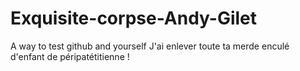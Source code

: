 # Exquisite-corpse-Andy-Gilet
A way to test github and yourself
J'ai enlever toute ta merde enculé d'enfant de péripatétitienne !